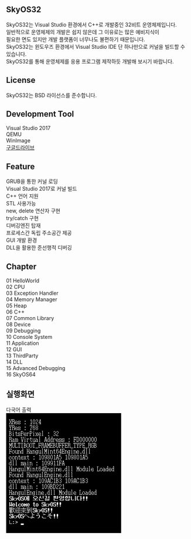 SkyOS32
----------------

SkyOS32는 Visual Studio 환경에서 C++로 개발중인 32비트 운영체제입니다.  
일반적으로 운영체제의 개발은 쉽지 않은데 그 이유로는 많은 예비지식이  
필요한 면도 있지만 개발 플랫폼이 너무나도 불편하기 때문입니다.  
SkyOS32는 윈도우즈 환경에서 Visual Studio IDE 단 하나만으로 커널을 빌드할 수 있습니다.  
SkyOS32를 통해 운영체제를 응용 프로그램 제작하듯 개발해 보시기 바랍니다.  

License
-------

SkyOS32는 BSD 라이선스를 준수합니다.

Development Tool
-------------------

Visual Studio 2017  
QEMU  
WinImage  
[구글드라이브](https://drive.google.com/drive/folders/1KR2yITxhtZJaK7uHf54bP1nslQGdMFAS?usp=sharing)

Feature
-------

GRUB을 통한 커널 로딩  
Visual Studio 2017로 커널 빌드  
C++ 언어 지원  
STL 사용가능  
new, delete 연산자 구현  
try/catch 구현  
디버깅엔진 탑재  
프로세스간 독립 주소공간 제공  
GUI 개발 환경  
DLL을 활용한 준선행적 디버깅  

Chapter
-------

01 HelloWorld  
02 CPU  
03 Exception Handler  
04 Memory Manager  
05 Heap  
06 C++  
07 Common Library  
08 Device  
09 Debugging  
10 Console System  
11 Application  
12 GUI  
13 ThirdParty  
14 DLL  
15 Advanced Debugging  
16 SkyOS64  

실행화면
-------

다국어 출력  
<img src="./img/localization.jpg">